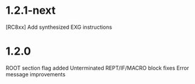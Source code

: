 # 1.2.1-next
\[RC8xx\] Add synthesized EXG instructions

# 1.2.0
ROOT section flag added
Unterminated REPT/IF/MACRO block fixes
Error message improvements

